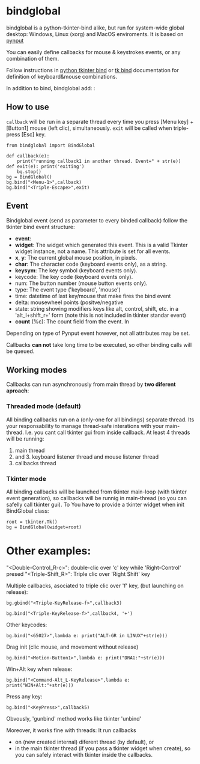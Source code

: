 # bindglobal
bindglobal is a python-tkinter-bind alike, but run for system-wide global desktop: Windows, Linux (xorg) and MacOS
enviroments. It is based on [pynput](https://pynput.readthedocs.io)

You can easily define callbacks for mouse & keystrokes events, or any combination of them.

Follow instructions in [python tkinter bind](https://effbot.org/tkinterbook/tkinter-events-and-bindings.htm) or [tk
bind](https://www.tcl.tk/man/tcl8.6/TkCmd/bind.htm) documentation for definition of keyboard&mouse combinations.

In addition to bind, bindglobal add:
**<Idle>**:


## How to use

`callback` will be run in a separate thread every time you press [Menu key] + [Button1] mouse (left clic), simultaneously.
 `exit` will be called when triple-press [Esc] key.

    from bindglobal import BindGlobal

    def callback(e): 
        print("running callback1 in another thread. Event=" + str(e)) 
    def exit(e): print('exiting')
        bg.stop()
    bg = BindGlobal()
    bg.bind("<Menu-1>",callback) 
    bg.bind("<Triple-Escape>",exit) 


 

## Event
Bindglobal event (send as parameter to every binded callback) follow the tkinter bind event structure:
 - **event**:
 - **widget**: The widget which generated this event. This is a valid Tkinter
            widget instance, not a name. This attribute is set for all events.
 - **x**, **y**: The current global mouse position, in pixels.
 - **char**: The character code (keyboard events only), as a string.
 - **keysym**: The key symbol (keyboard events only).
 - keycode: The key code (keyboard events only).
 - num: The button number (mouse button events only).
 - type: The event type ('keyboard', 'mouse')
 - time: datetime of last key/mouse that make fires the bind event
 - delta: mousewheel points (positve/negative
 - state: string showing modifiers keys like alt, control, shift, etc.
            in a 'alt_l+shift_r+' form
            (note this is not included in tkinter standar event)
 - **count** (%c): The count field from the event. In <Idle>

Depending on type of Pynput event however, not all attributes may be set.


Callbacks **can not** take long time to be executed, so other binding calls will be queued.

## Working modes
Callbacks can run asynchronously from main thread by **two diferent aproach**:

### Threaded mode (default)
All binding callbacks run on a (only-one for all bindings) separate thread. Its your responsability to manage
thread-safe interations with your main-thread. I.e. you cant call tkinter gui from inside callback. At least 4
threads will be running: 
1. main thread 
2. and 3. keyboard listener thread and mouse listener thread 
4. callbacks thread

### Tkinter mode
All binding callbacks will be launched from tkinter main-loop (with tkinter event generation), so callbacks will
be runnig in main-thread (so you can safelly call tkinter gui). To You have to provide a tkinter widget when
init BindGlobal class:

    root = tkinter.Tk() 
    bg = BindGlobal(widget=root)

# Other examples:

"<Double-Control_R-c>": double-clic over 'c' key while 'Right-Control' presed
"<Triple-Shift_R>": Triple clic over 'Right Shift' key

Multiple callbacks, asociated to triple clic over 'f' key, (but launching on release):

`bg.gbind("<Triple-KeyRelease-f>",callback3)`

`bg.bind("<Triple-KeyRelease-f>",callback4, '+')`
    
Other keycodes:

`bg.bind("<65027>",lambda e: print("ALT-GR in LINUX"+str(e)))`

Drag init (clic mouse, and movement without release)

`bg.bind("<Motion-Button1>",lambda e: print("DRAG:"+str(e)))`

Win+Alt key when release:

`bg.bind("<Command-Alt_L-KeyRelease>",lambda e: print("WIN+Alt:"+str(e)))`

Press any key:

`bg.bind("<KeyPress>",callback5)`

Obvously, 'gunbind' method works like tkinter 'unbind'

Moreover, it works fine with threads:
It run callbacks 
- on (new created internal) diferent thread (by default),
    or
- in the main tkinter thread (if you pass a tkinter widget when create), so you can safely interact with tkinter inside the callbacks.
